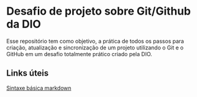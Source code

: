 # Desafio de projeto sobre Git/Github da DIO
Esse repositório tem como objetivo, a prática de todos os passos para  criação, atualização e sincronização de um projeto utilizando o Git e o GitHub em um desafio totalmente prático criado pela DIO.

## Links úteis
[Sintaxe básica markdown](https://www.markdownguide.org/basic-syntax/)
